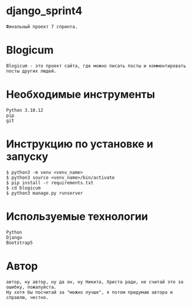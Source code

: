 # django_sprint4
    Финальный проект 7 спринта.

# Blogicum 
    Blogicum - это проект сайта, где можно писать посты и комментировать 
    посты других людей.

# Необходимые инструменты
    Python 3.10.12
    pip
    git 

# Инструкцию по установке и запуску
    $ python3 -m venv <venv_name>
    $ python3 source <venv_name>/bin/activate
    $ pip install -r requirements.txt
    $ cd blogicum
    $ python3 manage.py runserver 

# Используемые технологии
    Python
    Django
    Bootstrap5

# Автор 
    автор, ну автор, ну да он, ну Никита, Христа ради, не считай это за ошибку, пожалуйста.
    Ну хотя бы посчитай за "можно лучше", я потом придумаю автора и справлю, честно.
